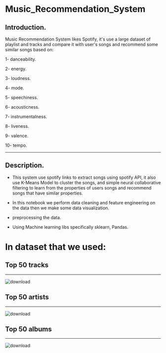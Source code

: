 # Music_Recommendation_System

## Introduction.
Music Recommendation System likes Spotify, it's use a large dataset of playlist and tracks and compare it with user's songs and recommend some similar songs based on:

1- danceability.

2- energy.

3- loudness.

4- mode.

5- speechiness.

6- acousticness. 

7- instrumentalness.

8- liveness.

9- valence. 

10- tempo.

----------------------------------------------------------------------------------------
## Description.
- This system use spotify links to extract songs using spotify API, it also use K-Means Model to cluster the songs, and simple neural collaborative filtering to learn from the properties of users songs and recommend songs that have similar properties. 

- In this notebook we perform data cleaning and feature engineering on the data then we make some data visualization.
- preprocessing the data.
- Using Machine learning libs specifically sklearn, Pandas.



# In dataset that we used:

## Top 50 tracks
-------------------------------------
![download](https://user-images.githubusercontent.com/83607748/190687547-8e5647da-c698-429f-93e1-d1dfd61c7289.png)


## Top 50 artists
-------------------------------------
![download](https://user-images.githubusercontent.com/83607748/190687700-5c664d9c-1ed9-434f-a101-a30d3f85f854.png)


## Top 50 albums
-------------------------------------
![download](https://user-images.githubusercontent.com/83607748/190687777-9a1c2911-db87-4d3f-917e-8e4bfd1da328.png)





